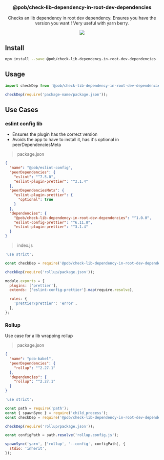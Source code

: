 <h3 align="center">
  @pob/check-lib-dependency-in-root-dev-dependencies
</h3>

<p align="center">
  Checks an lib dependency in root dev dependency. Ensures you have the version you want ! Very useful with yarn berry.
</p>

<p align="center">
  <a href="https://npmjs.org/package/@pob/check-lib-dependency-in-root-dev-dependencies"><img src="https://img.shields.io/npm/v/@pob/check-lib-dependency-in-root-dev-dependencies.svg?style=flat-square"></a>
</p>

## Install

```bash
npm install --save @pob/check-lib-dependency-in-root-dev-dependencies
```

## Usage

```js
import checkDep from '@pob/check-lib-dependency-in-root-dev-dependencies';

checkDep(require('package-name/package.json'));
```

## Use Cases

### eslint config lib

- Ensures the plugin has the correct version
- Avoids the app to have to install it, has it's optional in peerDependenciesMeta

> package.json

```json
{
  "name": "@pob/eslint-config",
  "peerDependencies": {
    "eslint": "^7.5.0",
    "eslint-plugin-prettier": "^3.1.4"
  },
  "peerDependenciesMeta": {
    "eslint-plugin-prettier": {
      "optional": true
    }
  },
  "dependencies": {
    "@pob/check-lib-dependency-in-root-dev-dependencies": "^1.0.0",
    "eslint-config-prettier": "^6.11.0",
    "eslint-plugin-prettier": "^3.1.4"
  }
}
```

> index.js

```js
'use strict';

const checkDep = require('@pob/check-lib-dependency-in-root-dev-dependencies');

checkDep(require('rollup/package.json'));

module.exports = {
  plugins: ['prettier'],
  extends: ['eslint-config-prettier'].map(require.resolve),

  rules: {
    'prettier/prettier': 'error',
  },
};
```

### Rollup

Use case for a lib wrapping rollup

> package.json

```json
{
  "name": "pob-babel",
  "peerDependencies": {
    "rollup": "^2.27.1"
  },
  "dependencies": {
    "rollup": "^2.27.1"
  }
}
```

```js
'use strict';

const path = require('path');
const { spawnSync } = require('child_process');
const checkDep = require('@pob/check-lib-dependency-in-root-dev-dependencies');

checkDep(require('rollup/package.json'));

const configPath = path.resolve('rollup.config.js');

spawnSync('yarn', ['rollup', '--config', configPath], {
  stdio: 'inherit',
});
```
